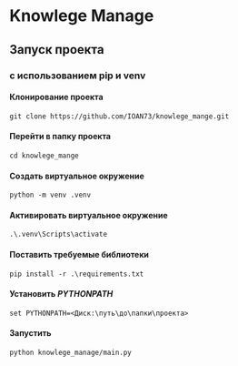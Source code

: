 # Knowlege Manage

## Запуск проекта

### с использованием pip и venv

#### Клонирование проекта

```shell
git clone https://github.com/IOAN73/knowlege_mange.git
```

#### Перейти в папку проекта

```shell
cd knowlege_mange
```

#### Создать виртуальное окружение

```shell
python -m venv .venv
```

#### Активировать виртуальное окружение 

```shell
.\.venv\Scripts\activate
```

#### Поставить требуемые библиотеки

```shell
pip install -r .\requirements.txt
```

#### Установить *PYTHONPATH*

```shell
set PYTHONPATH=<Диск:\путь\до\папки\проекта>
```

#### Запустить

```shell
python knowlege_manage/main.py
```